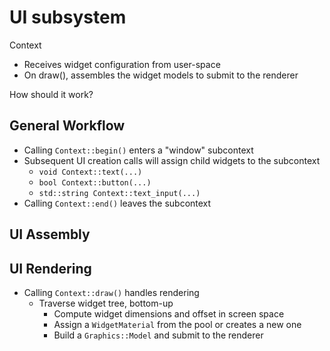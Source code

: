 # UI subsystem

Context

* Receives widget configuration from user-space
* On draw(), assembles the widget models to submit to the renderer

How should it work?

## General Workflow

* Calling `Context::begin()` enters a "window" subcontext
* Subsequent UI creation calls will assign child widgets to the subcontext
  * `void Context::text(...)`
  * `bool Context::button(...)`
  * `std::string Context::text_input(...)`
* Calling `Context::end()` leaves the subcontext

## UI Assembly


## UI Rendering

* Calling `Context::draw()` handles rendering
  * Traverse widget tree, bottom-up
    * Compute widget dimensions and offset in screen space
    * Assign a `WidgetMaterial` from the pool or creates a new one
    * Build a `Graphics::Model` and submit to the renderer
